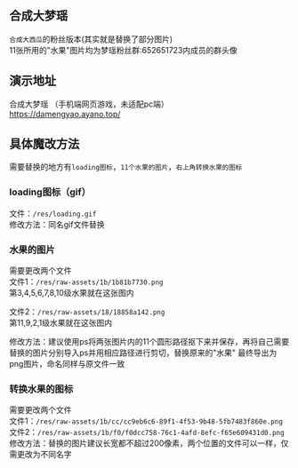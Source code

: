 ## 合成大梦瑶
`合成大西瓜`的粉丝版本(其实就是替换了部分图片)  
11张所用的"水果"图片均为梦瑶粉丝群:652651723内成员的群头像  

## 演示地址
合成大梦瑶 （手机端网页游戏，未适配pc端）  
https://damengyao.ayano.top/  

## 具体魔改方法
需要替换的地方有`loading图标`，`11个水果的图片`，`右上角转换水果的图标`  

### loading图标（gif）
文件：`/res/loading.gif`  
修改方法：同名gif文件替换  

### 水果的图片  
需要更改两个文件  
文件1：`/res/raw-assets/1b/1b81b7730.png`  
第3,4,5,6,7,8,10级水果就在这张图内  

文件2：`/res/raw-assets/18/18858a142.png`  
第11,9,2,1级水果就在这张图内  

修改方法：建议使用ps将两张图片内的11个圆形路径抠下来并保存，再将自己需要替换的图片分别导入ps并用相应路径进行剪切，替换原来的"水果"
最终导出为png图片，命名同样与原文件一致

### 转换水果的图标
需要更改两个文件  
文件1：`/res/raw-assets/1b/cc/cc9eb6c6-89f1-4f53-9b48-5fb7483f860e.png`  
文件2：`/res/raw-assets/1b/f0/f0dcc758-76c1-4afd-8efc-f65e609431d0.png`  
修改方法：替换的图片建议长宽都不超过200像素，两个位置的文件可以一样，仅需更改为不同名字
